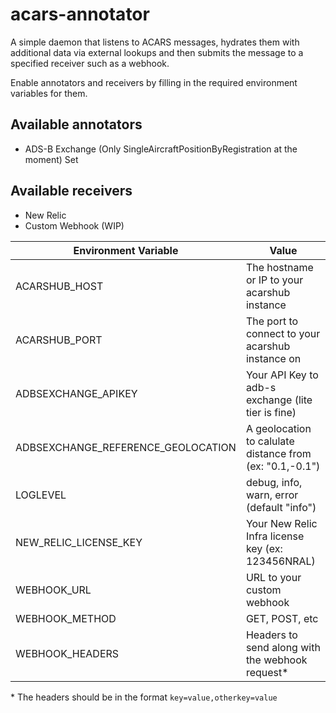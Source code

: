 # acars-annotator

A simple daemon that listens to ACARS messages, hydrates them with additional
data via external lookups and then submits the message to a specified receiver
such as a webhook.

Enable annotators and receivers by filling in the required environment
variables for them.

## Available annotators

- ADS-B Exchange (Only SingleAircraftPositionByRegistration at the moment)
  Set

## Available receivers

- New Relic
- Custom Webhook (WIP)

| Environment Variable               | Value                                                    |
| ---------------------------------- | -------------------------------------------------------- |
| ACARSHUB_HOST                      | The hostname or IP to your acarshub instance             |
| ACARSHUB_PORT                      | The port to connect to your acarshub instance on         |
| ADBSEXCHANGE_APIKEY                | Your API Key to adb-s exchange (lite tier is fine)       |
| ADBSEXCHANGE_REFERENCE_GEOLOCATION | A geolocation to calulate distance from (ex: "0.1,-0.1") |
| LOGLEVEL                           | debug, info, warn, error (default "info")                |
| NEW_RELIC_LICENSE_KEY              | Your New Relic Infra license key (ex: 123456NRAL)        |
| WEBHOOK_URL                        | URL to your custom webhook                               |
| WEBHOOK_METHOD                     | GET, POST, etc                                           |
| WEBHOOK_HEADERS                    | Headers to send along with the webhook request\*         |

\* The headers should be in the format `key=value,otherkey=value`
